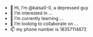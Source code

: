 - 👋 Hi, I’m @kaisa0-0, a depressed guy
- 👀 I’m interested in ...
- 🌱 I’m currently learning ...
- 💞️ I’m looking to collaborate on ...
- 📫 my phone number is 18357114672

<!---
kaisa0-0/kaisa0-0 is a ✨ special ✨ repository because its `README.md` (this file) appears on your GitHub profile.
You can click the Preview link to take a look at your changes.
--->

